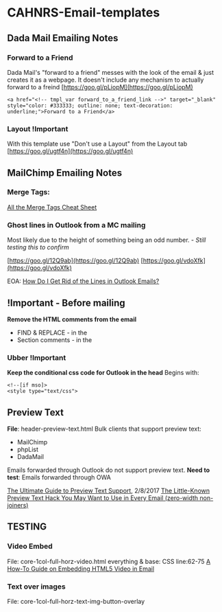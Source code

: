 # CAHNRS-Email-templates
## Dada Mail Emailing Notes
### Forward to a Friend
Dada Mail's "forward to a friend" messes with the look of the email & just creates it as a webpage. It doesn't include any mechanism to actually forward to a freind 
[https://goo.gl/pLiopM](https://goo.gl/pLiopM)
```
<a href="<!-- tmpl_var forward_to_a_friend_link -->" target="_blank" style="color: #333333; outline: none; text-decoration: underline;">Forward to a Friend</a>
```

### Layout !Important
With this template use "Don't use a Layout" from the Layout tab 
[https://goo.gl/ugtf4n](https://goo.gl/ugtf4n)

## MailChimp Emailing Notes
### Merge Tags:
[All the Merge Tags Cheat Sheet](https://kb.mailchimp.com/merge-tags/all-the-merge-tags-cheat-sheet?_ga=2.31925310.1028200013.1519846782-46907737.1519846782) 

### Ghost lines in Outlook from a MC mailing
Most likely due to the height of something being an odd number. - *Still testing this to confirm* 

[https://goo.gl/12Q9ab](https://goo.gl/12Q9ab) 
[https://goo.gl/vdoXfk](https://goo.gl/vdoXfk) 

EOA: [How Do I Get Rid of the Lines in Outlook Emails?](https://www.emailonacid.com/blog/article/email-development/how-do-i-get-rid-of-the-lines-in-outlook-emails/)


## !Important - Before mailing
**Remove the HTML comments from the email** 
- FIND & REPLACE - in the <head>
- Section comments - in the <body>

### Ubber !Important
**Keep the conditional css code for Outlook in the head** 
Begins with:
```
<!--[if mso]>
<style type="text/css"> 
```

## Preview Text
**File**: header-preview-text.html
Bulk clients that support preview text: 
- MailChimp 
- phpList 
- DadaMail 
 
Emails forwarded through Outlook do not support preview text. 
**Need to test**: Emails forwarded through OWA 
 
[The Ultimate Guide to Preview Text Support](https://litmus.com/blog/the-ultimate-guide-to-preview-text-support), 2/8/2017 
[The Little-Known Preview Text Hack You May Want to Use in Every Email (zero-width non-joiners)](https://litmus.com/blog/the-little-known-preview-text-hack-you-may-want-to-use-in-every-email) 


## TESTING

### Video Embed
File: core-1col-full-horz-video.html
everything & base: CSS line:62-75
[A How-To Guide on Embedding HTML5 Video in Email](https://www.emailonacid.com/blog/article/email-development/a_how_to_guide_to_embedding_html5_video_in_email/)

### Text over images
File: core-1col-full-horz-text-img-button-overlay